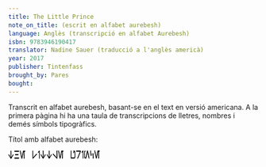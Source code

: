 ```yaml
---
title: The Little Prince
note_on_title: (escrit en alfabet aurebesh)
language: Anglès (transcripció en alfabet Aurebesh)
isbn: 9783946190417
translator: Nadine Sauer (traducció a l'anglès americà)
year: 2017
publisher: Tintenfass
brought_by: Pares
bought:
---
```


Transcrit en alfabet aurebesh, basant-se en el text en versió americana. A la primera pàgina hi ha una taula de transcripcions de lletres, nombres i demés símbols tipogràfics.

Títol amb alfabet aurebesh:

![](/assets/images/petit-princep/aurebesh/title.gif)
